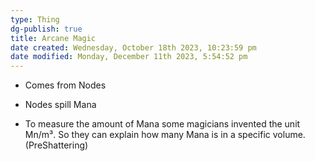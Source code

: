 ```yaml
---
type: Thing
dg-publish: true
title: Arcane Magic
date created: Wednesday, October 18th 2023, 10:23:59 pm
date modified: Monday, December 11th 2023, 5:54:52 pm
---
```

- Comes from Nodes
- Nodes spill Mana

- To measure the amount of Mana some magicians invented the unit Mn/m³. So they can explain how many Mana is in a specific volume. (PreShattering)
